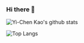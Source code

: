 ### Hi there 👋

![Yi-Chen Kao's github stats](https://github-readme-stats.vercel.app/api?username=fireblue95&theme=vue-dark&show_icons=true)

![Top Langs](https://github-readme-stats.vercel.app/api/top-langs/?username=fireblue95&layout=pie&langs_count=10)
